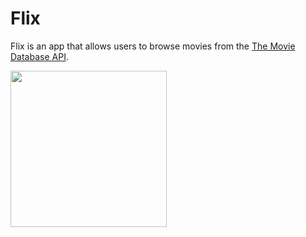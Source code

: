 # Flix

Flix is an app that allows users to browse movies from the [The Movie Database API](http://docs.themoviedb.apiary.io/#).

<img src="https://media.giphy.com/media/hb3C28sxDeBOfyqRIA/giphy.gif" width=250><br>
